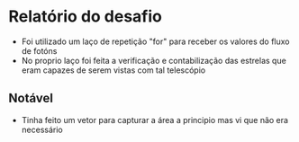 # Relatório do desafio

- Foi utilizado um laço de repetição "for" para receber os valores do fluxo de fotóns
- No proprio laço foi feita a verificação e contabilização das estrelas que eram capazes de serem vistas com tal telescópio

## Notável

- Tinha feito um vetor para capturar a área a principio mas vi que não era necessário